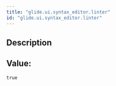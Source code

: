 ```yaml
---
title: "glide.ui.syntax_editor.linter"
id: "glide.ui.syntax_editor.linter"
---
```

## Description



## Value: 
```
true
```